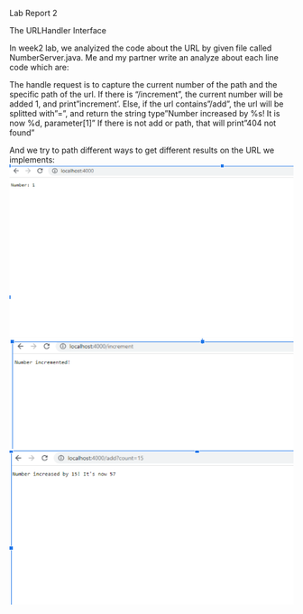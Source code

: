 Lab Report 2

The URLHandler Interface

In week2 lab, we analyized the code about the URL by given file called NumberServer.java. Me and my partner write an analyze about each line code which are:

The handle request is to capture the current number of the path and the specific path of the url. If there is “/increment”, the current number will be added 1, and print”increment’. Else, if the url contains”/add”, the url will be splitted with”=”, and return the string type”Number increased by %s! It is now %d, parameter[1]”
If there is not add or path, that will print”404 not found”

And we try to path different ways to get different results on the URL we implements:
![Image](lab-2.png)
![Image](lab2.2.png)
![Image](lab2.3.png)


